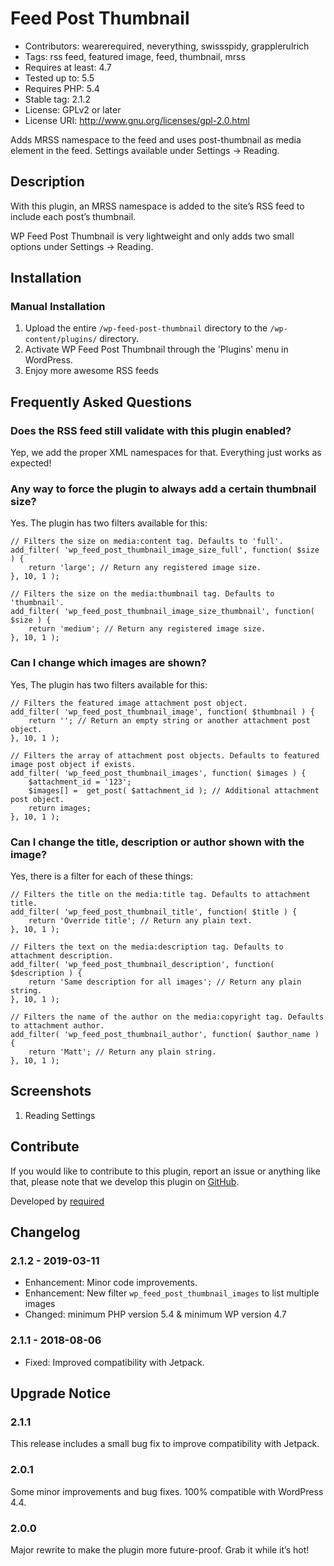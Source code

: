 # Feed Post Thumbnail #
* Contributors: wearerequired, neverything, swissspidy, grapplerulrich
* Tags: rss feed, featured image, feed, thumbnail, mrss
* Requires at least: 4.7
* Tested up to: 5.5
* Requires PHP: 5.4
* Stable tag: 2.1.2
* License: GPLv2 or later
* License URI: http://www.gnu.org/licenses/gpl-2.0.html

Adds MRSS namespace to the feed and uses post-thumbnail as media element in the feed. Settings available under Settings -> Reading.

## Description ##

With this plugin, an MRSS namespace is added to the site’s RSS feed to include each post’s thumbnail.

WP Feed Post Thumbnail is very lightweight and only adds two small options under Settings -> Reading.

## Installation ##

### Manual Installation ###

1. Upload the entire `/wp-feed-post-thumbnail` directory to the `/wp-content/plugins/` directory.
2. Activate WP Feed Post Thumbnail through the 'Plugins' menu in WordPress.
3. Enjoy more awesome RSS feeds

## Frequently Asked Questions ##

### Does the RSS feed still validate with this plugin enabled? ###

Yep, we add the proper XML namespaces for that. Everything just works as expected!

### Any way to force the plugin to always add a certain thumbnail size? ###

Yes. The plugin has two filters available for this:

	// Filters the size on media:content tag. Defaults to 'full'.
	add_filter( 'wp_feed_post_thumbnail_image_size_full', function( $size ) {
		return 'large'; // Return any registered image size.
	}, 10, 1 );

	// Filters the size on the media:thumbnail tag. Defaults to 'thumbnail'.
	add_filter( 'wp_feed_post_thumbnail_image_size_thumbnail', function( $size ) {
		return 'medium'; // Return any registered image size.
	}, 10, 1 );

### Can I change which images are shown? ###

Yes, The plugin has two filters available for this:

	// Filters the featured image attachment post object.
	add_filter( 'wp_feed_post_thumbnail_image', function( $thumbnail ) {
		return ''; // Return an empty string or another attachment post object.
	}, 10, 1 );

	// Filters the array of attachment post objects. Defaults to featured image post object if exists.
	add_filter( 'wp_feed_post_thumbnail_images', function( $images ) {
		$attachment_id = '123';
		$images[] =  get_post( $attachment_id ); // Additional attachment post object.
		return images;
	}, 10, 1 );

### Can I change the title, description or author shown with the image? ###

Yes, there is a filter for each of these things:

	// Filters the title on the media:title tag. Defaults to attachment title.
	add_filter( 'wp_feed_post_thumbnail_title', function( $title ) {
		return 'Override title'; // Return any plain text.
	}, 10, 1 );

	// Filters the text on the media:description tag. Defaults to attachment description.
	add_filter( 'wp_feed_post_thumbnail_description', function( $description ) {
		return 'Same description for all images'; // Return any plain string.
	}, 10, 1 );

	// Filters the name of the author on the media:copyright tag. Defaults to attachment author.
	add_filter( 'wp_feed_post_thumbnail_author', function( $author_name ) {
		return 'Matt'; // Return any plain string.
	}, 10, 1 );

## Screenshots ##

1. Reading Settings

## Contribute ##

If you would like to contribute to this plugin, report an issue or anything like that, please note that we develop this plugin on [GitHub](https://github.com/wearerequired/required-wp-feed-post-thumbnail).

Developed by [required](https://required.com/ "Team of experienced web professionals from Switzerland & Germany")

## Changelog ##

### 2.1.2 - 2019-03-11 ###
* Enhancement: Minor code improvements.
* Enhancement: New filter `wp_feed_post_thumbnail_images` to list multiple images
* Changed: minimum PHP version 5.4 & minimum WP version 4.7

### 2.1.1 - 2018-08-06 ###
* Fixed: Improved compatibility with Jetpack.

## Upgrade Notice ##

### 2.1.1 ###
This release includes a small bug fix to improve compatibility with Jetpack.

### 2.0.1 ###
Some minor improvements and bug fixes. 100% compatible with WordPress 4.4.

### 2.0.0 ###
Major rewrite to make the plugin more future-proof. Grab it while it’s hot!
